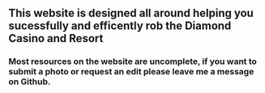 ## This website is designed all around helping you sucessfully and efficently rob the Diamond Casino and Resort

### Most resources on the website are uncomplete, if you want to submit a photo or request an edit please leave me a message on Github.
